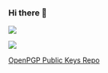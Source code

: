 ### Hi there 👋 

![](https://github-readme-stats-nine-gilt-19.vercel.app/api?username=yijiechoo16163&show_icons=true&include_all_commits=true&rank_icon=github&chooyijie_refresh=1)



![](https://github-readme-stats-nine-gilt-19.vercel.app/api/top-langs/?username=yijiechoo16163&chooyijie_refresh=1)

[OpenPGP Public Keys Repo](https://github.com/yijiechoo16163/OpenPGP-public-keys)


<!--
**yijiechoo16163/yijiechoo16163** is a ✨ _special_ ✨ repository because its `README.md` (this file) appears on your GitHub profile.

Here are some ideas to get you started:

- 🔭 I’m currently working on ...
- 🌱 I’m currently learning ...
- 👯 I’m looking to collaborate on ...
- 🤔 I’m looking for help with ...
- 💬 Ask me about ...
- 📫 How to reach me: ...
- 😄 Pronouns: ...
- ⚡ Fun fact: ...
-->
